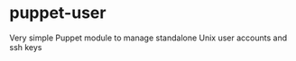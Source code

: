 puppet-user
===========

Very simple Puppet module to manage standalone Unix user accounts and ssh keys